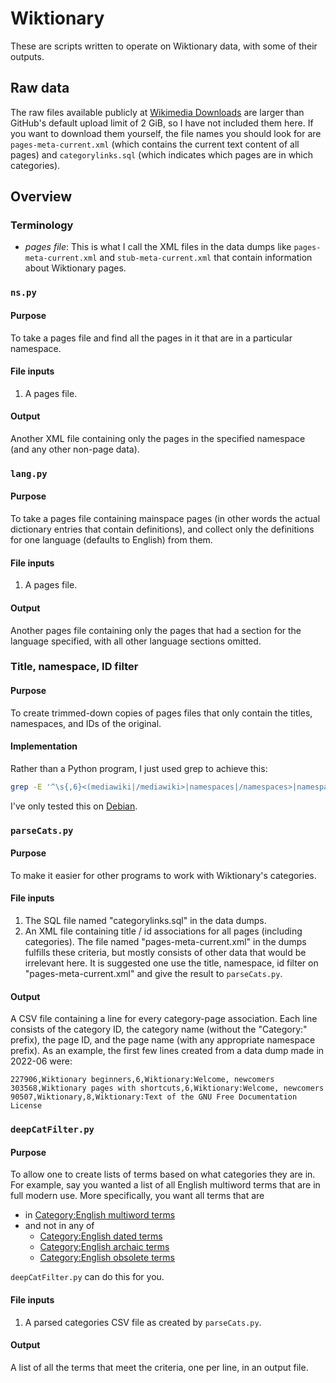 # Wiktionary
These are scripts written to operate on Wiktionary data, with some of their outputs.

## Raw data
The raw files available publicly at [Wikimedia Downloads](https://dumps.wikimedia.org/) are larger than GitHub's default upload limit of 2 GiB, so I have not included them here. If you want to download them yourself, the file names you should look for are `pages-meta-current.xml` (which contains the current text content of all pages) and `categorylinks.sql` (which indicates which pages are in which categories).

## Overview
### Terminology
* *pages file*: This is what I call the XML files in the data dumps like `pages-meta-current.xml` and `stub-meta-current.xml` that contain information about Wiktionary pages.

### `ns.py`
#### Purpose
To take a pages file and find all the pages in it that are in a particular namespace.

#### File inputs
1. A pages file.

#### Output
Another XML file containing only the pages in the specified namespace (and any other non-page data).

### `lang.py`
#### Purpose
To take a pages file containing mainspace pages (in other words the actual dictionary entries that contain definitions), and collect only the definitions for one language (defaults to English) from them.

#### File inputs
1. A pages file.

#### Output
Another pages file containing only the pages that had a section for the language specified, with all other language sections omitted.

### Title, namespace, ID filter
#### Purpose
To create trimmed-down copies of pages files that only contain the titles, namespaces, and IDs of the original.

#### Implementation
Rather than a Python program, I just used grep to achieve this:
```bash
grep -E '^\s{,6}<(mediawiki|/mediawiki>|namespaces|/namespaces>|namespace|page|/page>|title|ns|id)' input.xml > output.xml
```
I've only tested this on [Debian](https://en.wikipedia.org/wiki/Debian).

### `parseCats.py`
#### Purpose
To make it easier for other programs to work with Wiktionary's categories.

#### File inputs
1. The SQL file named "categorylinks.sql" in the data dumps.
1. An XML file containing title / id associations for all pages (including categories). The file named "pages-meta-current.xml" in the dumps fulfills these criteria, but mostly consists of other data that would be irrelevant here. It is suggested one use the title, namespace, id filter on "pages-meta-current.xml" and give the result to `parseCats.py`.

#### Output
A CSV file containing a line for every category-page association. Each line consists of the category ID, the category name (without the "Category:" prefix), the page ID, and the page name (with any appropriate namespace prefix). As an example, the first few lines created from a data dump made in 2022-06 were:

```csv
227906,Wiktionary beginners,6,Wiktionary:Welcome, newcomers
303568,Wiktionary pages with shortcuts,6,Wiktionary:Welcome, newcomers
90507,Wiktionary,8,Wiktionary:Text of the GNU Free Documentation License
```

### `deepCatFilter.py`
#### Purpose
To allow one to create lists of terms based on what categories they are in. For example, say you wanted a list of all English multiword terms that are in full modern use. More specifically, you want all terms that are

* in [Category:English multiword terms](https://en.wiktionary.org/wiki/Category:English_multiword_terms)
* and not in any of
   * [Category:English dated terms](https://en.wiktionary.org/wiki/Category:English_dated_terms)
   * [Category:English archaic terms](https://en.wiktionary.org/wiki/Category:English_archaic_terms)
   * [Category:English obsolete terms](https://en.wiktionary.org/wiki/Category:English_obsolete_terms)

`deepCatFilter.py` can do this for you.

#### File inputs
1. A parsed categories CSV file as created by `parseCats.py`.

#### Output
A list of all the terms that meet the criteria, one per line, in an output file.
